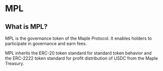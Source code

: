 # MPL

## What is MPL?

MPL is the governance token of the Maple Protocol. It enables holders to participate in governance and earn fees.

MPL inherits the ERC-20 token standard for standard token behavior and the ERC-2222 token standard for profit distribution of USDC from the Maple Treasury.

